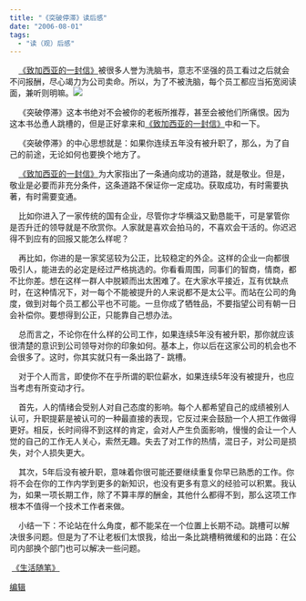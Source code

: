 ```yaml
---
title: "《突破停滞》读后感"
date: "2006-08-01"
tags: 
  - "读（观）后感"
---
```


    [《致加西亚的一封信》](http://ruanqizhen.spaces.msn.com/blog/cns!5852D4F797C53FB6!1550.entry)被很多人誉为洗脑书，意志不坚强的员工看过之后就会不问报酬，尽心竭力为公司卖命。所以，为了不被洗脑，每个员工都应当拓宽阅读面，兼听则明嘛。![](images/smile_wink.gif)

    《突破停滞》这本书绝对不会被你的老板所推荐，甚至会被他们所痛恨。因为这本书怂恿人跳槽的，但是正好拿来和[《致加西亚的一封信》](http://ruanqizhen.spaces.msn.com/blog/cns!5852D4F797C53FB6!1550.entry)中和一下。

    《突破停滞》的中心思想就是：如果你连续五年没有被升职了，那么，为了自己的前途，无论如何也要换个地方了。

    [《致加西亚的一封信》](http://ruanqizhen.spaces.msn.com/blog/cns!5852D4F797C53FB6!1550.entry)为大家指出了一条通向成功的道路，就是敬业。但是，敬业是必要而非充分条件，这条道路不保证你一定成功。获取成功，有时需要执著，有时需要变通。

    比如你进入了一家传统的国有企业，尽管你才华横溢又勤恳能干，可是掌管你是否升迁的领导就是不欣赏你。人家就是喜欢会拍马的，不喜欢会干活的。你迟迟得不到应有的回报又能怎么样呢？

    再比如，你进的是一家奖惩较为公正，比较稳定的外企。这样的企业一向都很吸引人，能进去的必定是经过严格挑选的。你看看周围，同事们的智商，情商，都不比你差。想在这样一群人中脱颖而出太困难了。在大家水平接近，互有优缺点时，在这种情况下，对一每个不能被提升的人来说都不是太公平。而站在公司的角度，做到对每个员工都公平也不可能。一旦你成了牺牲品，不要指望公司有朝一日会补偿你。要想得到公正，只能靠自己想办法。

    总而言之，不论你在什么样的公司工作，如果连续5年没有被升职，那你就应该很清楚的意识到公司领导对你的印象如何。基本上，你以后在这家公司的机会也不会很多了。这时，你其实就只有一条出路了- 跳槽。

    对于个人而言，即使你不在乎所谓的职位薪水，如果连续5年没有被提升，也应当考虑有所变动才行。

    首先，人的情绪会受别人对自己态度的影响。每个人都希望自己的成绩被别人认可，升职提薪是被认可的一种最直接的表现，它反过来会鼓励一个人把工作做得更好。相反，长时间得不到这样的肯定，会对人产生负面影响，慢慢的会让一个人觉的自己的工作无人关心，索然无趣。失去了对工作的热情，混日子，对公司是损失，对个人损失更大。

    其次，5年后没有被升职，意味着你很可能还要继续重复你早已熟悉的工作。你将不会在你的工作内学到更多的新知识，也没有更多有意义的经验可以积累。我认为，如果一项长期工作，除了不算丰厚的酬金，其他什么都得不到，那么这项工作根本不值得一个技术工作者来做。

    小结一下：不论站在什么角度，都不能呆在一个位置上长期不动。跳槽可以解决很多问题。但是为了不让老板们太恨我，给出一条比跳槽稍微缓和的出路：在公司内部换个部门也可以解决一些问题。

 [《生活随笔》](http://ruanqizhen.spaces.msn.com/Blog/cns!1pU-rgQVTuuWM1TX8W8PfmDA!1123.entry)

[编辑](http://ruanqizhen.spaces.msn.com/PersonalSpace.aspx?_c11_BlogPart_handle=cns!5852D4F797C53FB6!1551&_c11_BlogPart_blogpart=blogentry&_c=BlogPart&_c02_owner=1)
